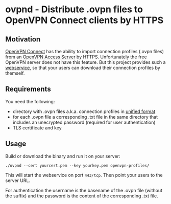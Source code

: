 # ovpnd - Distribute .ovpn files to OpenVPN Connect clients by HTTPS

## Motivation

[OpenVPN Connect](https://openvpn.net/client/) has the ability to import
connection profiles (.ovpn files) from an 
[OpenVPN Access Server](https://openvpn.net/access-server/) by HTTPS.
Unfortunately the free OpenVPN server does not have this feature.
But this project provides such a
[webservice](https://openvpn.net/images/pdf/REST_API.pdf), so that your users
can download their connection profiles by themself.

## Requirements

You need the following:

- directory with .ovpn files a.k.a. connection profiles in
  [unified format](https://openvpn.net/faq/i-am-having-trouble-importing-my-ovpn-file/)
- for each .ovpn file a corresponding .txt file in the same directory that
  includes an unecrypted password (required for user authentication)
- TLS certificate and key

## Usage

Build or download the binary and run it on your server:

    ./ovpnd --cert yourcert.pem --key yourkey.pem openvpn-profiles/

This will start the webservice on port `443/tcp`.
Then point your users to the server URL.

For authentication the username is the basename of the .ovpn file (without the
suffix) and the password is the content of the corresponding .txt file.
